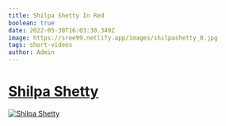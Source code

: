 ```yaml
---
title: Shilpa Shetty In Red
boolean: true
date: 2022-05-30T16:03:30.349Z
image: https://sree99.netlify.app/images/shilpashetty_0.jpg
tags: short-videos
author: Admin
---
```

# [Shilpa Shetty](https://dailynewz.xyz/shortvids.php?s=shilpashetty_0)

[![Shilpa Shetty](https://sree99.netlify.app/images/shilpashetty_0.jpg)](https://dailynewz.xyz/shortvids.php?s=shilpashetty_0)